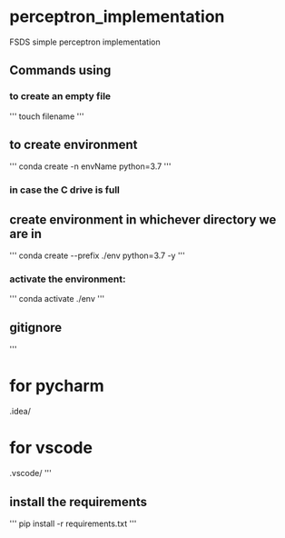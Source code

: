 # perceptron_implementation
FSDS simple perceptron implementation


## Commands using

### to create an empty file
'''
touch filename
'''
## to create environment
'''
conda create -n envName python=3.7
'''

### in case the C drive is full

## create environment in whichever directory we are in
'''
conda create --prefix ./env python=3.7 -y
'''

### activate the environment:
'''
conda activate ./env
'''

## gitignore
'''
# for pycharm
.idea/

# for vscode
.vscode/
'''
## install the requirements
'''
pip install -r requirements.txt
'''